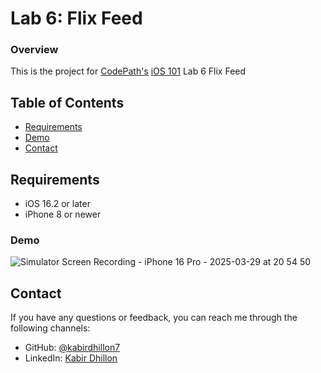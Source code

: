 # Lab 6: Flix Feed

### Overview

This is the project for [CodePath's](https://www.codepath.org) [iOS 101](https://www.codepath.org/courses/ios-development) Lab 6 Flix Feed

## Table of Contents

- [Requirements](#requirements)
- [Demo](#demo)
- [Contact](#contact)

## Requirements

- iOS 16.2 or later
- iPhone 8 or newer

### Demo
![Simulator Screen Recording - iPhone 16 Pro - 2025-03-29 at 20 54 50](https://github.com/user-attachments/assets/55444013-8fc3-4ccb-bc00-61ad13956238)

## Contact

If you have any questions or feedback, you can reach me through the following channels:

- GitHub: [@kabirdhillon7](https://github.com/kabirdhillon7)
- LinkedIn: [Kabir Dhillon](https://www.linkedin.com/in/kabirdhillon/)
